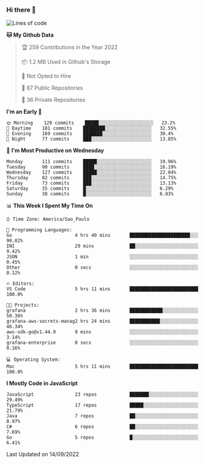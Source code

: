 ### Hi there 👋

<!--
**guicaulada/guicaulada** is a ✨ _special_ ✨ repository because its `README.md` (this file) appears on your GitHub profile.

Here are some ideas to get you started:

- 🔭 I’m currently working on ...
- 🌱 I’m currently learning ...
- 👯 I’m looking to collaborate on ...
- 🤔 I’m looking for help with ...
- 💬 Ask me about ...
- 📫 How to reach me: ...
- 😄 Pronouns: ...
- ⚡ Fun fact: ...
-->

<!--START_SECTION:waka-->
![Lines of code](https://img.shields.io/badge/From%20Hello%20World%20I%27ve%20Written-2.6%20million%20lines%20of%20code-blue)

**🐱 My Github Data** 

> 🏆 259 Contributions in the Year 2022
 > 
> 📦 1.2 MB Used in Github's Storage 
 > 
> 🚫 Not Opted to Hire
 > 
> 📜 67 Public Repositories 
 > 
> 🔑 36 Private Repositories  
 > 
**I'm an Early 🐤** 

```text
🌞 Morning    129 commits    █████░░░░░░░░░░░░░░░░░░░░   23.2% 
🌆 Daytime    181 commits    ████████░░░░░░░░░░░░░░░░░   32.55% 
🌃 Evening    169 commits    ███████░░░░░░░░░░░░░░░░░░   30.4% 
🌙 Night      77 commits     ███░░░░░░░░░░░░░░░░░░░░░░   13.85%

```
📅 **I'm Most Productive on Wednesday** 

```text
Monday       111 commits    █████░░░░░░░░░░░░░░░░░░░░   19.96% 
Tuesday      90 commits     ████░░░░░░░░░░░░░░░░░░░░░   16.19% 
Wednesday    127 commits    █████░░░░░░░░░░░░░░░░░░░░   22.84% 
Thursday     82 commits     ███░░░░░░░░░░░░░░░░░░░░░░   14.75% 
Friday       73 commits     ███░░░░░░░░░░░░░░░░░░░░░░   13.13% 
Saturday     35 commits     █░░░░░░░░░░░░░░░░░░░░░░░░   6.29% 
Sunday       38 commits     █░░░░░░░░░░░░░░░░░░░░░░░░   6.83%

```


📊 **This Week I Spent My Time On** 

```text
⌚︎ Time Zone: America/Sao_Paulo

💬 Programming Languages: 
Go                       4 hrs 40 mins       ██████████████████████░░░   90.02% 
INI                      29 mins             ██░░░░░░░░░░░░░░░░░░░░░░░   9.42% 
JSON                     1 min               ░░░░░░░░░░░░░░░░░░░░░░░░░   0.45% 
Other                    0 secs              ░░░░░░░░░░░░░░░░░░░░░░░░░   0.12%

🔥 Editors: 
VS Code                  5 hrs 11 mins       █████████████████████████   100.0%

🐱‍💻 Projects: 
grafana                  2 hrs 36 mins       ████████████░░░░░░░░░░░░░   50.36% 
grafana-aws-secrets-manag2 hrs 24 mins       ███████████░░░░░░░░░░░░░░   46.34% 
aws-sdk-go@v1.44.9       9 mins              ░░░░░░░░░░░░░░░░░░░░░░░░░   3.14% 
grafana-enterprise       0 secs              ░░░░░░░░░░░░░░░░░░░░░░░░░   0.16%

💻 Operating System: 
Mac                      5 hrs 11 mins       █████████████████████████   100.0%

```

**I Mostly Code in JavaScript** 

```text
JavaScript               23 repos            ███████░░░░░░░░░░░░░░░░░░   29.49% 
TypeScript               17 repos            █████░░░░░░░░░░░░░░░░░░░░   21.79% 
Java                     7 repos             ██░░░░░░░░░░░░░░░░░░░░░░░   8.97% 
C#                       6 repos             ██░░░░░░░░░░░░░░░░░░░░░░░   7.69% 
Go                       5 repos             █░░░░░░░░░░░░░░░░░░░░░░░░   6.41%

```



 Last Updated on 14/09/2022
<!--END_SECTION:waka-->
